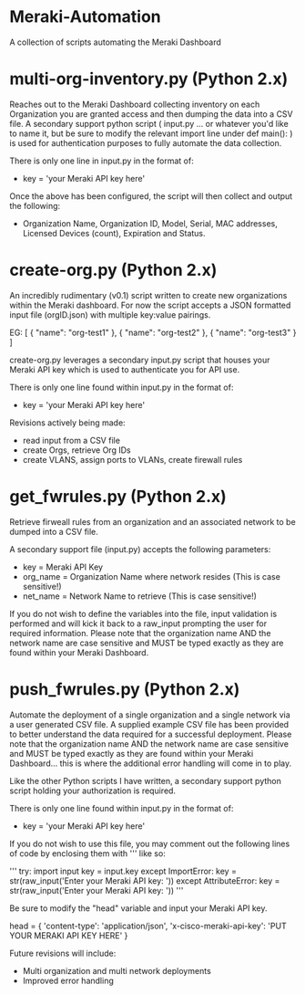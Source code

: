 # Meraki-Automation
A collection of scripts automating the Meraki Dashboard

# multi-org-inventory.py (Python 2.x)
Reaches out to the Meraki Dashboard collecting inventory on each Organization you are granted access and then dumping the data into a CSV file. A secondary support python script ( input.py ... or whatever you'd like to name it, but be sure to modify the relevant import line under def main(): ) is used for authentication purposes to fully automate the data collection.

There is only one line in input.py in the format of:
- key = 'your Meraki API key here'

Once the above has been configured, the script will then collect and output the following:

- Organization Name, Organization ID, Model, Serial, MAC addresses, Licensed Devices (count), Expiration and Status.

# create-org.py (Python 2.x)
An incredibly rudimentary (v0.1) script written to create new organizations within the Meraki dashboard. For now the script accepts a JSON formatted input file (orgID.json) with multiple key:value pairings.

EG:
[
        {
                "name": "org-test1"
        },
        {
                "name": "org-test2"
        },
        {
                "name": "org-test3"
        }
]

create-org.py leverages a secondary input.py script that houses your Meraki API key which is used to authenticate you for API use.

There is only one line found within input.py in the format of:
- key = 'your Meraki API key here'

Revisions actively being made:
- read input from a CSV file
- create Orgs, retrieve Org IDs
- create VLANS, assign ports to VLANs, create firewall rules

# get_fwrules.py (Python 2.x)

Retrieve firweall rules from an organization and an associated network to be dumped into a CSV file.

A secondary support file (input.py) accepts the following parameters:
- key = Meraki API Key
- org_name = Organization Name where network resides (This is case sensitive!)
- net_name = Network Name to retrieve (This is case sensitive!)

If you do not wish to define the variables into the file, input validation is performed and will kick it back to a raw_input prompting the user for required information. Please note that the organization name AND the network name are case sensitive and MUST be typed exactly as they are found within your Meraki Dashboard.

# push_fwrules.py (Python 2.x)
Automate the deployment of a single organization and a single network via a user generated CSV file. A supplied example CSV file has been provided to better understand the data required for a successful deployment. Please note that the organization name AND the network name are case sensitive and MUST be typed exactly as they are found within your Meraki Dashboard... this is where the additional error handling will come in to play.

Like the other Python scripts I have written, a secondary support python script holding your authorization is required.

There is only one line found within input.py in the format of:
- key = 'your Meraki API key here'

If you do not wish to use this file, you may comment out the following lines of code by enclosing them with ''' like so:

'''
try:
    import input
    key = input.key
except ImportError:
    key = str(raw_input('Enter your Meraki API key: '))
except AttributeError:
    key = str(raw_input('Enter your Meraki API key: '))
'''

Be sure to modify the "head" variable and input your Meraki API key.

head = {
        'content-type': 'application/json',
        'x-cisco-meraki-api-key': 'PUT YOUR MERAKI API KEY HERE'
        }


Future revisions will include:
- Multi organization and multi network deployments
- Improved error handling







